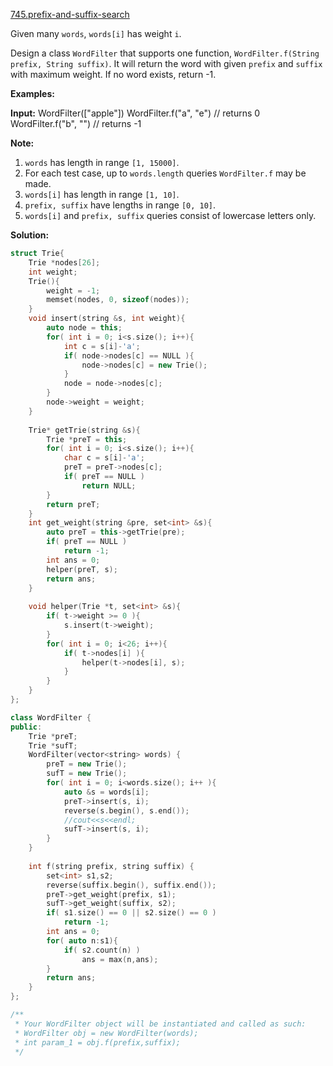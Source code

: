 [745.prefix-and-suffix-search](https://leetcode.com/problems/prefix-and-suffix-search/)  

Given many `words`, `words[i]` has weight `i`.

Design a class `WordFilter` that supports one function, `WordFilter.f(String prefix, String suffix)`. It will return the word with given `prefix` and `suffix` with maximum weight. If no word exists, return -1.

**Examples:**

**Input:**
WordFilter(\["apple"\])
WordFilter.f("a", "e") // returns 0
WordFilter.f("b", "") // returns -1

**Note:**

1.  `words` has length in range `[1, 15000]`.
2.  For each test case, up to `words.length` queries `WordFilter.f` may be made.
3.  `words[i]` has length in range `[1, 10]`.
4.  `prefix, suffix` have lengths in range `[0, 10]`.
5.  `words[i]` and `prefix, suffix` queries consist of lowercase letters only.  



**Solution:**  

```cpp
struct Trie{
    Trie *nodes[26];
    int weight;
    Trie(){
        weight = -1;
        memset(nodes, 0, sizeof(nodes));
    }
    void insert(string &s, int weight){
        auto node = this;
        for( int i = 0; i<s.size(); i++){
            int c = s[i]-'a';
            if( node->nodes[c] == NULL ){
                node->nodes[c] = new Trie();
            }
            node = node->nodes[c];
        }
        node->weight = weight;
    }
    
    Trie* getTrie(string &s){
        Trie *preT = this;
        for( int i = 0; i<s.size(); i++){
            char c = s[i]-'a';
            preT = preT->nodes[c];
            if( preT == NULL )
                return NULL;
        }
        return preT;
    }
    int get_weight(string &pre, set<int> &s){
        auto preT = this->getTrie(pre);
        if( preT == NULL )
            return -1;
        int ans = 0;
        helper(preT, s);
        return ans;
    }
    
    void helper(Trie *t, set<int> &s){
        if( t->weight >= 0 ){
            s.insert(t->weight);
        }
        for( int i = 0; i<26; i++){
            if( t->nodes[i] ){
                helper(t->nodes[i], s);
            }
        }
    }
};

class WordFilter {
public:
    Trie *preT;
    Trie *sufT;
    WordFilter(vector<string> words) {
        preT = new Trie();
        sufT = new Trie();
        for( int i = 0; i<words.size(); i++ ){
            auto &s = words[i];
            preT->insert(s, i);
            reverse(s.begin(), s.end());
            //cout<<s<<endl;
            sufT->insert(s, i);
        }
    }
    
    int f(string prefix, string suffix) {
        set<int> s1,s2;
        reverse(suffix.begin(), suffix.end());
        preT->get_weight(prefix, s1);
        sufT->get_weight(suffix, s2);
        if( s1.size() == 0 || s2.size() == 0 )
            return -1;
        int ans = 0;
        for( auto n:s1){
            if( s2.count(n) )
                ans = max(n,ans);
        }
        return ans;
    }
};

/**
 * Your WordFilter object will be instantiated and called as such:
 * WordFilter obj = new WordFilter(words);
 * int param_1 = obj.f(prefix,suffix);
 */
```
      